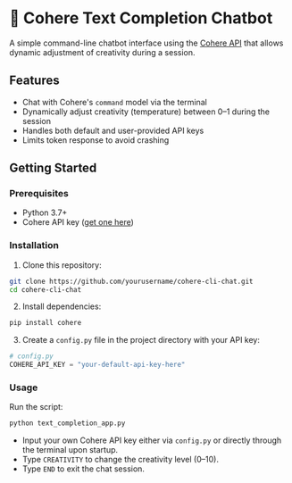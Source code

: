 # 🧠 Cohere Text Completion Chatbot

A simple command-line chatbot interface using the [Cohere API](https://cohere.com/) that allows dynamic adjustment of creativity during a session.

## Features

* Chat with Cohere's `command` model via the terminal
* Dynamically adjust creativity (temperature) between 0–1 during the session
* Handles both default and user-provided API keys
* Limits token response to avoid crashing

## Getting Started

### Prerequisites

* Python 3.7+
* Cohere API key ([get one here](https://dashboard.cohere.com/api-keys))

### Installation

1. Clone this repository:

```bash
git clone https://github.com/yourusername/cohere-cli-chat.git
cd cohere-cli-chat
```

2. Install dependencies:

```bash
pip install cohere
```

3. Create a `config.py` file in the project directory with your API key:

```python
# config.py
COHERE_API_KEY = "your-default-api-key-here"
```

### Usage

Run the script:

```bash
python text_completion_app.py
```

* Input your own Cohere API key either via `config.py` or directly through the terminal upon startup. 
* Type `CREATIVITY` to change the creativity level (0–10).
* Type `END` to exit the chat session.

